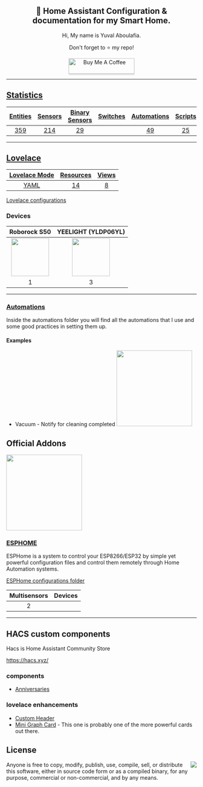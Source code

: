 <h2 align =
    "center">
      🏡 Home Assistant Configuration &amp; documentation for my Smart Home.
</h2>

<p align =
    "center">
    Hi, My name is Yuval Aboulafia.
</p>

<p align =
    "center">
    Don't forget to ⭐️ my repo!
</p>
    <p align =
        "center">
    <a href =
        "https://www.buymeacoffee.com/HMa8m26"
        target="_blank">
            <img src="https://www.buymeacoffee.com/assets/img/custom_images/orange_img.png"
            alt="Buy Me A Coffee"
            style="height: 41px !important;width: 174px !important;box-shadow: 0px 3px 2px 0px rgba(190, 190, 190, 0.5) !important;-webkit-box-shadow: 0px 3px 2px 0px rgba(190, 190, 190, 0.5) !important;">
</p>

-----

## Statistics

| Entities | Sensors | Binary Sensors | Switches | Automations | Scripts |
|:--------:|:-------:|:--------------:|:--------:|:-----------:|:-------:|
|359       |214      |29              |          |49           |25       |

-----

## Lovelace

| Lovelace Mode | Resources | Views |
|:-------------:|:---------:|:-----:|
|YAML           |14         |8      |

[Lovelace configurations](https://github.com/yuvalabou/HomeAssistant-Config/tree/master/lovelace/ui-lovelace)

### Devices

| Roborock S50 | YEELIGHT (YLDP06YL) |
|:------------:|:-------------------:|
|<img src="https://www.lior-electric.co.il/wp-content/uploads/2019/06/46947609c.gif.jpeg" width = 100>|<img src="https://poood.ru/img/goods/yeelight_lampa_xiaomi_led_bulb_color_1700k-6500k_yldp06yl_5.jpg" width=100>|
|1             |3                    |

-----

### [Automations](https://github.com/yuvalabou/HomeAssistant-Config/tree/master/automation)

Inside the automations folder you will find all the automations that I use and some good practices in setting them up.

#### Examples

- Vacuum - Notify for cleaning completed
<img src=
    "https://github.com/yuvalabou/HomeAssistant-Config/tree/master/www/assets/vac_completed.jpg"
    width=200>

## Official Addons

<img src =
    "https://esphome.io/_static/logo-text.svg"
    width=200
    >

### [ESPHOME](https://esphome.io/index.html)

ESPHome is a system to control your ESP8266/ESP32 by simple yet powerful configuration files and control them remotely through Home Automation systems.

[ESPHome configurations folder](https://github.com/yuvalabou/HomeAssistant-Config/tree/master/esphome)

| Multisensors | Devices |
|:------------:|:-------:|
|2             |         |

-----

## HACS custom components

Hacs is Home Assistant Community Store

<https://hacs.xyz/>

### components

- [Anniversaries](https://github.com/pinkywafer/Anniversaries)

### lovelace enhancements

- [Custom Header](https://maykar.github.io/custom-header/#intro/intro)
- [Mini Graph Card](https://github.com/kalkih/mini-graph-card) - This one is probably one of the more powerful cards out there.

## License

<img src =
    "https://unlicense.org/pd-icon.png"
    align="right">

Anyone is free to copy, modify, publish, use, compile, sell, or
distribute this software, either in source code form or as a compiled
binary, for any purpose, commercial or non-commercial, and by any
means.
